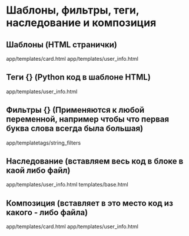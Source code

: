 
# Шаблоны, фильтры, теги, наследование и композиция

## Шаблоны (HTML странички)

app/templates/card.html
app/templates/user_info.html

## Теги {} (Python код в шаблоне HTML)

app/templates/user_info.html

## Фильтры {} (Применяются к любой переменной, например чтобы что первая буква слова всегда была большая)

app/templatetags/string_filters

## Наследование (вставляем весь код в блоке в каой либо файл)

app/templates/user_info.html
templates/base.html

## Композиция (вставляет в это место код из какого - либо файла)

app/templates/card.html
app/templates/user_info.html
